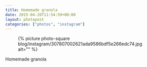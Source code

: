 ```yaml
---
title: Homemade granola
date: 2015-04-26T11:54:59+00:00
layout: photopost
categories: ["photos", "instagram"]
---
```


<figure class="photo photo--square">
  {% picture photo-square blog/instagram/307807002621ada9586bdf5e266edc74.jpg alt="" %}
</figure>

Homemade granola
